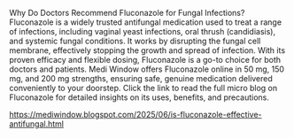 Why Do Doctors Recommend Fluconazole for Fungal Infections?
Fluconazole is a widely trusted antifungal medication used to treat a range of infections, including vaginal yeast infections, oral thrush (candidiasis), and systemic fungal conditions. It works by disrupting the fungal cell membrane, effectively stopping the growth and spread of infection. With its proven efficacy and flexible dosing, Fluconazole is a go-to choice for both doctors and patients.
Medi Window offers Fluconazole online in 50 mg, 150 mg, and 200 mg strengths, ensuring safe, genuine medication delivered conveniently to your doorstep.
Click the link to read the full micro blog on Fluconazole for detailed insights on its uses, benefits, and precautions.

https://mediwindow.blogspot.com/2025/06/is-fluconazole-effective-antifungal.html
